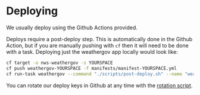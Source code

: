 # Deploying

We usually deploy using the Github Actions provided. 

Deploys require a post-deploy step. This is automatically done in the Github Action, but if you are manually pushing with `cf` then it will need to be done with a task. Deploying just the weathergov app locally would look like: 

```bash
cf target -o nws-weathergov -s YOURSPACE
cf push weathergov-YOURSPACE -f manifests/manifest-YOURSPACE.yml
cf run-task weathergov --command "./scripts/post-deploy.sh" --name "weathergov-YOURSPACE-deploy" -k "1G" -m "32M"
```

You can rotate our deploy keys in Github at any time with the [rotation script](../../scripts/rotate-gh-deploy-keys.sh). 
